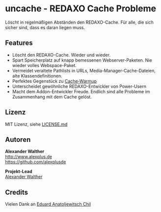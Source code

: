 # uncache - REDAXO Cache Probleme

Löscht in regelmäßigen Abständen den REDAXO-Cache. Für alle, die sich sicher sind, dass es daran liegen muss.

## Features

* Löscht den REDAXO-Cache. Wieder und wieder.
* Spart Speicherplatz auf knapp bemessenen Webserver-Paketen. Nie wieder volles Webspace-Paket.
* Vermeidet veraltete Pathlists in URLs, Media-Manager-Cache-Dateien, alte Klassendefinitionen.
* Perfektes Gegenstück zu [Cache-Warmup](https://redaxo.org/download/addons/cache_warmup/)
* Unterscheidet gewöhnliche REDAXO-Entwickler von Power-Usern
* Macht dem Addon-Entwickler Freude. Endlich sind alle Probleme im Zusammenhang mit dem Cache gelöst.

## Lizenz

MIT Lizenz, siehe [LICENSE.md](https://github.com/alexplusde/uncache/blob/master/LICENSE.md)  

## Autoren

**Alexander Walther**  
http://www.alexplus.de  
https://github.com/alexplusde  

**Projekt-Lead**  
[Alexander Walther](https://github.com/alexplusde)

## Credits

Vielen Dank an [Eduard Anatoljewitsch Chil](https://www.youtube.com/watch?v=32UGD0fV45g)
